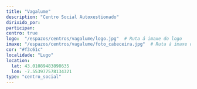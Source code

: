 ```yaml
---
title: "Vagalume"
description: "Centro Social Autoxestionado"
dirixido_por:
participan:
centro: true
logo:  "/espazos/centros/vagalume/logo.jpg"  # Ruta á imaxe do logo
imaxe: "/espazos/centros/vagalume/foto_cabeceira.jpg"  # Ruta á imaxe de fondo
cor: "#f3c61c"
localidade: "Lugo"
location:
  lat: 43.01089483898635
  lon: -7.553977578134321
type: "centro_social"
---
```

